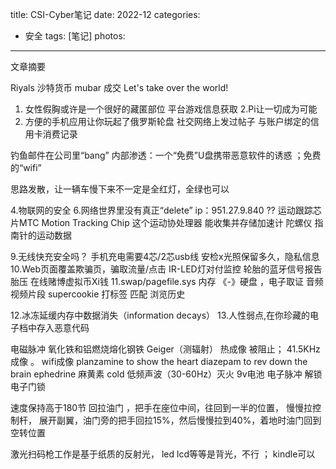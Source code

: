 title: CSI-Cyber笔记
date: 2022-12
categories:
  - 安全
tags: [笔记]
photos:
---
文章摘要
<!--more-->
Riyals 沙特货币  mubar 成交
Let's take over the world!
1. 女性假胸或许是一个很好的藏匿部位
	平台游戏信息获取
2.Pi让一切成为可能
3. 方便的手机应用让你玩起了俄罗斯轮盘
	社交网络上发过帖子
	与账户绑定的信用卡消费记录

钓鱼邮件在公司里“bang”
内部渗透：一个“免费”U盘携带恶意软件的诱惑 ；免费的“wifi”
 
思路发散，让一辆车慢下来不一定是全红灯，全绿也可以

4.物联网的安全
6.网络世界里没有真正“delete”
	ip：951.27.9.840  ??
	运动跟踪芯片MTC  Motion Tracking Chip 这个运动协处理器  能收集并存储加速计 陀螺仪 指南针的运动数据

9.无线快充安全吗？ 手机充电需要4芯/2芯usb线
	安检x光照保留多久，隐私信息
10.Web页面覆盖欺骗页，骗取流量/点击
	IR-LED灯对付监控
	轮胎的蓝牙信号报告胎压
	在线赌博虚拟币Xi钱
11.swap/pagefile.sys  内存 《-》硬盘  ，电子取证 音频视频片段
	supercookie 打标签   匹配 浏览历史

12.冰冻延缓内存中数据消失（information decays）
13.人性弱点,在你珍藏的电子档中存入恶意代码

电磁脉冲
氧化铁和铝燃烧熔化钢铁
Geiger（测辐射） 热成像 被阻止；  41.5KHz 成像  。       wifi成像
planzamine to show the heart
diazepam to rev down the brain
ephedrine 麻黄素  cold
低频声波（30-60Hz）灭火
9v电池 电子脉冲 解锁电子门锁

速度保持高于180节  回拉油门 ，把手在座位中间，往回到一半的位置，
慢慢拉控制杆， 展开副翼，油门旁的把手回拉15%，然后慢慢拉到40%，着地时油门回到空转位置



激光扫码枪工作是基于纸质的反射光，    led lcd等等是背光，不行 ； kindle可以